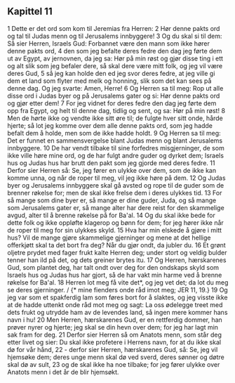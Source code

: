 ## Kapittel 11

1 Dette er det ord som kom til Jeremias fra Herren:
2 Hør denne pakts ord og tal til Judas menn og til Jerusalems innbyggere!
3 Og du skal si til dem: Så sier Herren, Israels Gud: Forbannet være den mann som ikke hører denne pakts ord,
4 den som jeg befalte deres fedre den dag jeg førte dem ut av Egypt, av jernovnen, da jeg sa: Hør på min røst og gjør disse ting i ett og alt slik som jeg befaler dere, så skal dere være mitt folk, og jeg vil være deres Gud,
5 så jeg kan holde den ed jeg svor deres fedre, at jeg ville gi dem et land som flyter med melk og honning, slik som det kan sees på denne dag. Og jeg svarte: Amen, Herre!
6 Og Herren sa til meg: Rop ut alle disse ord i Judas byer og på Jerusalems gater og si: Hør denne pakts ord og gjør etter dem!
7 For jeg vidnet for deres fedre den dag jeg førte dem opp fra Egypt, og helt til denne dag, tidlig og sent, og sa: Hør på min røst!
8 Men de hørte ikke og vendte ikke sitt øre til; de fulgte hver sitt onde, hårde hjerte; så lot jeg komme over dem alle denne pakts ord, som jeg hadde befalt dem å holde, men som de ikke hadde holdt.
9 Og Herren sa til meg: Det er funnet en sammensvergelse blant Judas menn og blant Jerusalems innbyggere.
10 De har vendt tilbake til sine forfedres misgjerninger, de som ikke ville høre mine ord, og de har fulgt andre guder og dyrket dem; Israels hus og Judas hus har brutt den pakt som jeg gjorde med deres fedre.
11 Derfor sier Herren så: Se, jeg fører en ulykke over dem, som de ikke kan komme unna, og når de roper til meg, vil jeg ikke høre på dem.
12 Og Judas byer og Jerusalems innbyggere skal gå avsted og rope til de guder som de brenner røkelse for; men de skal ikke frelse dem i deres ulykkes tid.
13 For så mange som dine byer er, så mange er dine guder, Juda, og så mange som Jerusalems gater er, så mange alter har dere reist for den skammelige avgud, alter til å brenne røkelse på for Ba'al.
14 Og du skal ikke bede for dette folk og ikke oppløfte klagerop og bønn for dem; for jeg hører ikke når de roper til meg for sin ulykkes skyld.
15 Hva har min elskede å gjøre i mitt hus? Vil de mange gjøre skammelige gjerninger og mene at det hellige offerkjøtt skal ta det bort fra deg? Når du gjør ondt, da jubler du.
16 Et grønt oljetre prydet med fager frukt kalte Herren deg; under stort og veldig bulder tenner han ild på det, og dets greiner brytes itu.
17 Og Herren, hærskarenes Gud, som plantet deg, har talt ondt over deg for den ondskaps skyld som Israels hus og Judas hus har gjort, så de har vakt min harme ved å brenne røkelse for Ba'al.
18 Herren lot meg få vite det*, og jeg vet det; da lot du meg se deres gjerninger. / {* mine fienders onde råd imot meg; JER 11, 19.}
19 Og jeg var som et spakferdig lam som føres bort for å slaktes, og jeg visste ikke at de hadde uttenkt onde råd mot meg og sagt: La oss ødelegge treet med dets frukt og utrydde ham av de levendes land, så ingen mere kommer hans navn i hu!
20 Men Herren, hærskarenes Gud, er en rettferdig dommer, han prøver nyrer og hjerte; jeg skal se din hevn over dem; for jeg har lagt min sak fram for deg.
21 Derfor sier Herren så om Anatots menn, som står deg etter livet og sier: Du skal ikke profetere i Herrens navn, for at du ikke skal dø for vår hånd,
22 - derfor sier Herren, hærskarenes Gud, så: Se, jeg vil hjemsøke dem; deres unge menn skal dø ved sverd, deres sønner og døtre skal dø av sult,
23 og de skal ikke ha noe tilbake; for jeg fører ulykke over Anatots menn i det år de blir hjemsøkt.
